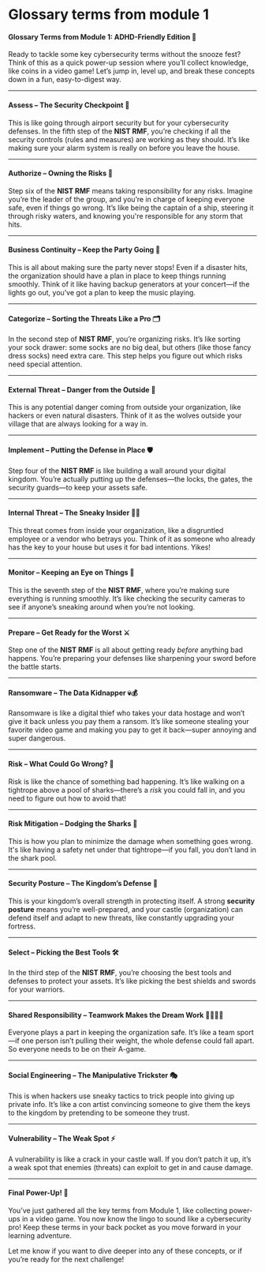 # Glossary terms from module 1

#### Glossary Terms from Module 1: ADHD-Friendly Edition 🎉

Ready to tackle some key cybersecurity terms without the snooze fest? Think of this as a quick power-up session where you’ll collect knowledge, like coins in a video game! Let’s jump in, level up, and break these concepts down in a fun, easy-to-digest way.

***

#### **Assess – The Security Checkpoint 🚦**

This is like going through airport security but for your cybersecurity defenses. In the fifth step of the **NIST RMF**, you’re checking if all the security controls (rules and measures) are working as they should. It’s like making sure your alarm system is really on before you leave the house.

***

#### **Authorize – Owning the Risks 🎯**

Step six of the **NIST RMF** means taking responsibility for any risks. Imagine you’re the leader of the group, and you’re in charge of keeping everyone safe, even if things go wrong. It’s like being the captain of a ship, steering it through risky waters, and knowing you're responsible for any storm that hits.

***

#### **Business Continuity – Keep the Party Going 🕺**

This is all about making sure the party never stops! Even if a disaster hits, the organization should have a plan in place to keep things running smoothly. Think of it like having backup generators at your concert—if the lights go out, you’ve got a plan to keep the music playing.

***

#### **Categorize – Sorting the Threats Like a Pro 🗂️**

In the second step of **NIST RMF**, you’re organizing risks. It’s like sorting your sock drawer: some socks are no big deal, but others (like those fancy dress socks) need extra care. This step helps you figure out which risks need special attention.

***

#### **External Threat – Danger from the Outside 👾**

This is any potential danger coming from outside your organization, like hackers or even natural disasters. Think of it as the wolves outside your village that are always looking for a way in.

***

#### **Implement – Putting the Defense in Place 🛡️**

Step four of the **NIST RMF** is like building a wall around your digital kingdom. You’re actually putting up the defenses—the locks, the gates, the security guards—to keep your assets safe.

***

#### **Internal Threat – The Sneaky Insider 🕵️‍♂️**

This threat comes from inside your organization, like a disgruntled employee or a vendor who betrays you. Think of it as someone who already has the key to your house but uses it for bad intentions. Yikes!

***

#### **Monitor – Keeping an Eye on Things 👀**

This is the seventh step of the **NIST RMF**, where you’re making sure everything is running smoothly. It’s like checking the security cameras to see if anyone’s sneaking around when you’re not looking.

***

#### **Prepare – Get Ready for the Worst ⚔️**

Step one of the **NIST RMF** is all about getting ready _before_ anything bad happens. You’re preparing your defenses like sharpening your sword before the battle starts.

***

#### **Ransomware – The Data Kidnapper 💀💰**

Ransomware is like a digital thief who takes your data hostage and won’t give it back unless you pay them a ransom. It’s like someone stealing your favorite video game and making you pay to get it back—super annoying and super dangerous.

***

#### **Risk – What Could Go Wrong? 😬**

Risk is like the chance of something bad happening. It’s like walking on a tightrope above a pool of sharks—there’s a _risk_ you could fall in, and you need to figure out how to avoid that!

***

#### **Risk Mitigation – Dodging the Sharks 🦈**

This is how you plan to minimize the damage when something goes wrong. It's like having a safety net under that tightrope—if you fall, you don’t land in the shark pool.

***

#### **Security Posture – The Kingdom’s Defense 🏰**

This is your kingdom’s overall strength in protecting itself. A strong **security posture** means you’re well-prepared, and your castle (organization) can defend itself and adapt to new threats, like constantly upgrading your fortress.

***

#### **Select – Picking the Best Tools 🛠️**

In the third step of the **NIST RMF**, you’re choosing the best tools and defenses to protect your assets. It’s like picking the best shields and swords for your warriors.

***

#### **Shared Responsibility – Teamwork Makes the Dream Work 👩‍💻👨‍💻**

Everyone plays a part in keeping the organization safe. It’s like a team sport—if one person isn’t pulling their weight, the whole defense could fall apart. So everyone needs to be on their A-game.

***

#### **Social Engineering – The Manipulative Trickster 🎭**

This is when hackers use sneaky tactics to trick people into giving up private info. It’s like a con artist convincing someone to give them the keys to the kingdom by pretending to be someone they trust.

***

#### **Vulnerability – The Weak Spot ⚡**

A vulnerability is like a crack in your castle wall. If you don’t patch it up, it’s a weak spot that enemies (threats) can exploit to get in and cause damage.

***

#### Final Power-Up! 🌟

You’ve just gathered all the key terms from Module 1, like collecting power-ups in a video game. You now know the lingo to sound like a cybersecurity pro! Keep these terms in your back pocket as you move forward in your learning adventure.

Let me know if you want to dive deeper into any of these concepts, or if you’re ready for the next challenge!
